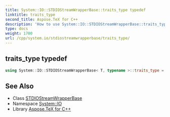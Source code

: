 ```yaml
---
title: System::IO::STDIOStreamWrapperBase::traits_type typedef
linktitle: traits_type
second_title: Aspose.TeX for C++
description: 'How to use System::IO::STDIOStreamWrapperBase::traits_type typedef of System::IO::STDIOStreamWrapperBase class in C++.'
type: docs
weight: 1700
url: /cpp/system.io/stdiostreamwrapperbase/traits_type/
---
```

## traits_type typedef




```cpp
using System::IO::STDIOStreamWrapperBase< T, typename >::traits_type =  typename T::traits_type
```

## See Also

* Class [STDIOStreamWrapperBase](../)
* Namespace [System::IO](../../)
* Library [Aspose.TeX for C++](../../../)
